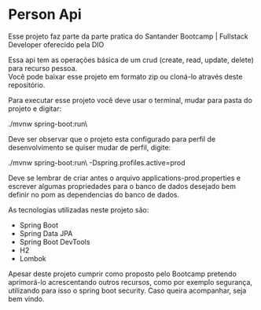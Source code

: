 # Person Api

Esse projeto faz parte da parte pratica do Santander Bootcamp | Fullstack Developer oferecido pela DIO

Essa api tem as operações básica de um crud (create, read, update, delete) para recurso pessoa.\
Você pode baixar esse projeto em formato zip ou cloná-lo através deste repositório.

Para executar esse projeto você deve usar o terminal, mudar para pasta do projeto e digitar:

./mvnw spring-boot:run\

Deve ser observar que o projeto esta configurado para perfil de desenvolvimento se quiser mudar de perfil, digite:

./mvnw spring-boot:run\ -Dspring.profiles.active=prod

Deve se lembrar de criar antes o arquivo applications-prod.properties e escrever algumas propriedades para o banco de
dados desejado bem definir no pom as dependencias do banco de dados.

As tecnologias utilizadas neste projeto são:
* Spring Boot
* Spring Data JPA
* Spring Boot DevTools
* H2
* Lombok

Apesar deste projeto cumprir como proposto pelo Bootcamp pretendo aprimorá-lo acrescentando outros recursos, como por exemplo segurança,
utilizando para isso o spring boot security. Caso queira acompanhar, seja bem vindo.


